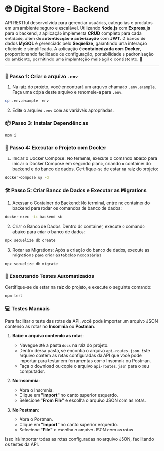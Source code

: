 # 🌐 Digital Store - Backend

API RESTful desenvolvida para gerenciar usuários, categorias e produtos em um ambiente seguro e escalável. Utilizando **Node.js** com **Express.js** para o backend, a aplicação implementa **CRUD** completo para cada entidade, além de **autenticação e autorização** com **JWT**. O banco de dados **MySQL** é gerenciado pelo **Sequelize**, garantindo uma interação eficiente e simplificada. A aplicação é **containerizada com Docker**, proporcionando facilidade de configuração, portabilidade e padronização do ambiente, permitindo uma implantação mais ágil e consistente. 🚀

---

### 🚀 Passo 1: Criar o arquivo `.env`

1. Na raiz do projeto, você encontrará um arquivo chamado `.env.example`. Faça uma cópia deste arquivo e renomeie-a para `.env`.

```bash
cp .env.example .env
```

2. Edite o arquivo `.env` com as variáveis apropriadas.

### 📦 Passo 3: Instalar Dependências
```bash
npm i
```

### 🐳 Passo 4: Executar o Projeto com Docker
1. Iniciar o Docker Compose: No terminal, execute o comando abaixo para iniciar o Docker Compose em segundo plano, criando o container do backend e do banco de dados. Certifique-se de estar na raiz do projeto:
```bash
docker-compose up -d
```

### 🛠️ Passo 5: Criar Banco de Dados e Executar as Migrations
1. Acessar o Container do Backend: No terminal, entre no container do backend para rodar os comandos de banco de dados:
```bash
docker exec -it backend sh
```

2. Criar o Banco de Dados: Dentro do container, execute o comando abaixo para criar o banco de dados:
```bash
npx sequelize db:create
```

3. Rodar as Migrations: Após a criação do banco de dados, execute as migrations para criar as tabelas necessárias:
```bash
npx sequelize db:migrate
```

### 🧪 Executando Testes Automatizados

Certifique-se de estar na raiz do projeto, e execute o seguinte comando:

```bash
npm test
```

### 💻 Testes Manuais

Para facilitar o teste das rotas da API, você pode importar um arquivo JSON contendo as rotas no **Insomnia** ou **Postman**.

1. **Baixe o arquivo contendo as rotas**:
   - Navegue até a pasta `docs` na raiz do projeto.
   - Dentro dessa pasta, se encontra o arquivo `api-routes.json`. Este arquivo contém as rotas configuradas da API que você pode importar para testar em ferramentas como Insomnia ou Postman.
   - Faça o download ou copie o arquivo `api-routes.json` para o seu computador.

2. **No Insomnia**:
   - Abra o Insomnia.
   - Clique em **"Import"** no canto superior esquerdo.
   - Selecione **"From File"** e escolha o arquivo JSON com as rotas.

3. **No Postman**:
   - Abra o Postman.
   - Clique em **"Import"** no canto superior esquerdo.
   - Selecione **"File"** e escolha o arquivo JSON com as rotas.

Isso irá importar todas as rotas configuradas no arquivo JSON, facilitando os testes da API.
